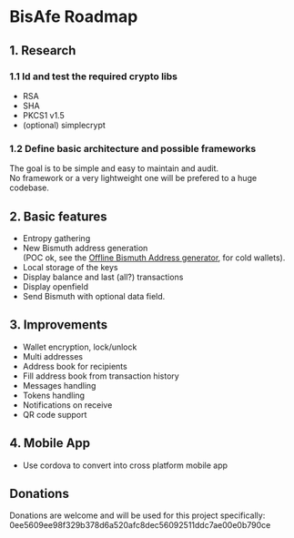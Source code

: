 # BisAfe Roadmap

## 1. Research

### 1.1 Id and test the required crypto libs
- RSA
- SHA
- PKCS1 v1.5
- (optional) simplecrypt

### 1.2 Define basic architecture and possible frameworks

The goal is to be simple and easy to maintain and audit.  
No framework or a very lightweight one will be prefered to a huge codebase.   

## 2. Basic features

- Entropy gathering
- New Bismuth address generation  
  (POC ok, see the [Offline Bismuth Address generator](./Generator/), for cold wallets).  
- Local storage of the keys
- Display balance and last (all?) transactions
- Display openfield
- Send Bismuth with optional data field.

## 3. Improvements

- Wallet encryption, lock/unlock
- Multi addresses
- Address book for recipients
- Fill address book from transaction history
- Messages handling
- Tokens handling
- Notifications on receive
- QR code support

## 4. Mobile App

- Use cordova to convert into cross platform mobile app


## Donations

Donations are welcome and will be used for this project specifically: 0ee5609ee98f329b378d6a520afc8dec56092511ddc7ae00e0b790ce
